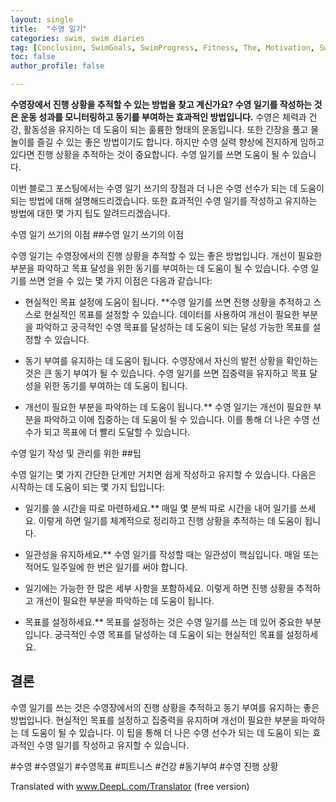 ```yaml
---
layout: single
title:  "수영 일기"
categories: swim, swim diaries
tag: [Conclusion, SwimGoals, SwimProgress, Fitness, The, Motivation, Swimming, Health, SwimDiary, Tips]
toc: false
author_profile: false

---
```


**수영장에서 진행 상황을 추적할 수 있는 방법을 찾고 계신가요? 수영 일기를 작성하는 것은 운동 성과를 모니터링하고 동기를 부여하는 효과적인 방법입니다.** 수영은 체력과 건강, 활동성을 유지하는 데 도움이 되는 훌륭한 형태의 운동입니다. 또한 긴장을 풀고 물놀이를 즐길 수 있는 좋은 방법이기도 합니다. 하지만 수영 실력 향상에 진지하게 임하고 있다면 진행 상황을 추적하는 것이 중요합니다. 수영 일기를 쓰면 도움이 될 수 있습니다.

이번 블로그 포스팅에서는 수영 일기 쓰기의 장점과 더 나은 수영 선수가 되는 데 도움이 되는 방법에 대해 설명해드리겠습니다. 또한 효과적인 수영 일기를 작성하고 유지하는 방법에 대한 몇 가지 팁도 알려드리겠습니다. 

수영 일기 쓰기의 이점 ##수영 일기 쓰기의 이점

수영 일기는 수영장에서의 진행 상황을 추적할 수 있는 좋은 방법입니다. 개선이 필요한 부분을 파악하고 목표 달성을 위한 동기를 부여하는 데 도움이 될 수 있습니다. 수영 일기를 쓰면 얻을 수 있는 몇 가지 이점은 다음과 같습니다:

- 현실적인 목표 설정에 도움이 됩니다. **수영 일기를 쓰면 진행 상황을 추적하고 스스로 현실적인 목표를 설정할 수 있습니다. 데이터를 사용하여 개선이 필요한 부분을 파악하고 궁극적인 수영 목표를 달성하는 데 도움이 되는 달성 가능한 목표를 설정할 수 있습니다.

- 동기 부여를 유지하는 데 도움이 됩니다. 수영장에서 자신의 발전 상황을 확인하는 것은 큰 동기 부여가 될 수 있습니다. 수영 일기를 쓰면 집중력을 유지하고 목표 달성을 위한 동기를 부여하는 데 도움이 됩니다.

- 개선이 필요한 부분을 파악하는 데 도움이 됩니다.** 수영 일기는 개선이 필요한 부분을 파악하고 이에 집중하는 데 도움이 될 수 있습니다. 이를 통해 더 나은 수영 선수가 되고 목표에 더 빨리 도달할 수 있습니다.

수영 일기 작성 및 관리를 위한 ##팁

수영 일기는 몇 가지 간단한 단계만 거치면 쉽게 작성하고 유지할 수 있습니다. 다음은 시작하는 데 도움이 되는 몇 가지 팁입니다:

- 일기를 쓸 시간을 따로 마련하세요.** 매일 몇 분씩 따로 시간을 내어 일기를 쓰세요. 이렇게 하면 일기를 체계적으로 정리하고 진행 상황을 추적하는 데 도움이 됩니다.

- 일관성을 유지하세요.** 수영 일기를 작성할 때는 일관성이 핵심입니다. 매일 또는 적어도 일주일에 한 번은 일기를 써야 합니다.

- 일기에는 가능한 한 많은 세부 사항을 포함하세요. 이렇게 하면 진행 상황을 추적하고 개선이 필요한 부분을 파악하는 데 도움이 됩니다.

- 목표를 설정하세요.** 목표를 설정하는 것은 수영 일기를 쓰는 데 있어 중요한 부분입니다. 궁극적인 수영 목표를 달성하는 데 도움이 되는 현실적인 목표를 설정하세요.

## 결론

수영 일기를 쓰는 것은 수영장에서의 진행 상황을 추적하고 동기 부여를 유지하는 좋은 방법입니다. 현실적인 목표를 설정하고 집중력을 유지하며 개선이 필요한 부분을 파악하는 데 도움이 될 수 있습니다. 이 팁을 통해 더 나은 수영 선수가 되는 데 도움이 되는 효과적인 수영 일기를 작성하고 유지할 수 있습니다.

#수영 #수영일기 #수영목표 #피트니스 #건강 #동기부여 #수영 진행 상황

Translated with www.DeepL.com/Translator (free version)

